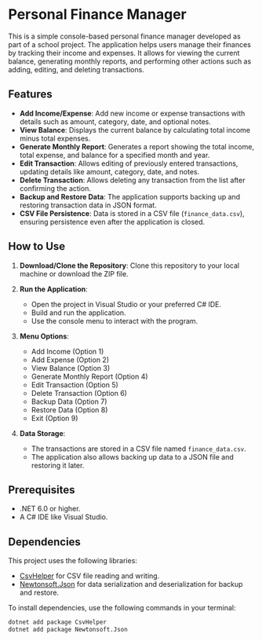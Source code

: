 # Personal Finance Manager

This is a simple console-based personal finance manager developed as part of a school project. The application helps users manage their finances by tracking their income and expenses. It allows for viewing the current balance, generating monthly reports, and performing other actions such as adding, editing, and deleting transactions.

## Features

- **Add Income/Expense**: Add new income or expense transactions with details such as amount, category, date, and optional notes.
- **View Balance**: Displays the current balance by calculating total income minus total expenses.
- **Generate Monthly Report**: Generates a report showing the total income, total expense, and balance for a specified month and year.
- **Edit Transaction**: Allows editing of previously entered transactions, updating details like amount, category, date, and notes.
- **Delete Transaction**: Allows deleting any transaction from the list after confirming the action.
- **Backup and Restore Data**: The application supports backing up and restoring transaction data in JSON format.
- **CSV File Persistence**: Data is stored in a CSV file (`finance_data.csv`), ensuring persistence even after the application is closed.

## How to Use

1. **Download/Clone the Repository**:
   Clone this repository to your local machine or download the ZIP file.

2. **Run the Application**:
   - Open the project in Visual Studio or your preferred C# IDE.
   - Build and run the application.
   - Use the console menu to interact with the program.

3. **Menu Options**:
   - Add Income (Option 1)
   - Add Expense (Option 2)
   - View Balance (Option 3)
   - Generate Monthly Report (Option 4)
   - Edit Transaction (Option 5)
   - Delete Transaction (Option 6)
   - Backup Data (Option 7)
   - Restore Data (Option 8)
   - Exit (Option 9)

4. **Data Storage**:
   - The transactions are stored in a CSV file named `finance_data.csv`.
   - The application also allows backing up data to a JSON file and restoring it later.

## Prerequisites

- .NET 6.0 or higher.
- A C# IDE like Visual Studio.

## Dependencies

This project uses the following libraries:
- [CsvHelper](https://joshclose.github.io/CsvHelper/) for CSV file reading and writing.
- [Newtonsoft.Json](https://www.newtonsoft.com/json) for data serialization and deserialization for backup and restore.

To install dependencies, use the following commands in your terminal:
```bash
dotnet add package CsvHelper
dotnet add package Newtonsoft.Json
